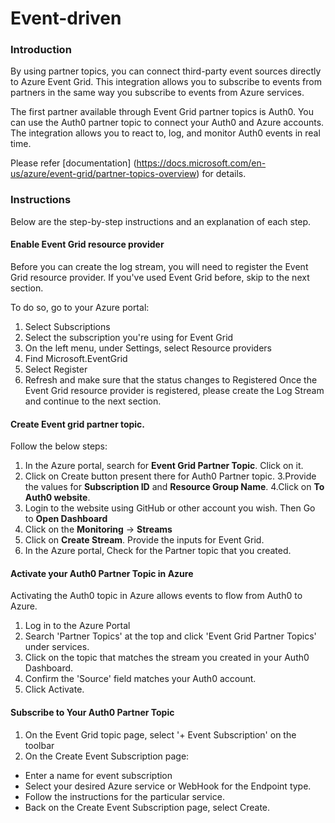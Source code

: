 # Event-driven

### Introduction

By using partner topics, you can connect third-party event sources directly to Azure Event Grid. This integration allows you to subscribe to events from partners in the same way you subscribe to events from Azure services.

The first partner available through Event Grid partner topics is Auth0. You can use the Auth0 partner topic to connect your Auth0 and Azure accounts. The integration allows you to react to, log, and monitor Auth0 events in real time.

Please refer [documentation] (https://docs.microsoft.com/en-us/azure/event-grid/partner-topics-overview) for details.

### Instructions

Below are the step-by-step instructions and an explanation of each step.

#### Enable Event Grid resource provider
Before you can create the log stream, you will need to register the Event Grid resource provider. If you've used Event Grid before, skip to the next section.

To do so, go to your Azure portal:

1. Select Subscriptions
2. Select the subscription you're using for Event Grid
3. On the left menu, under Settings, select Resource providers
4. Find Microsoft.EventGrid
5. Select Register
6. Refresh and make sure that the status changes to Registered
Once the Event Grid resource provider is registered, please create the Log Stream and continue to the next section.

#### Create Event grid partner topic. 
Follow the below steps:
1. In the Azure portal, search for **Event Grid Partner Topic**. Click on it.
2. Click on Create button present there for Auth0 Partner topic.
3.Provide the values for **Subscription ID** and **Resource Group Name**.
4.Click on **To Auth0 website**.
5. Login to the website using GitHub or other account you wish. Then Go to **Open Dashboard**
6. Click on the **Monitoring** -> **Streams**
7. Click on **Create Stream**. Provide the inputs for Event Grid.
8. In the Azure portal, Check for the Partner topic that you created.

#### Activate your Auth0 Partner Topic in Azure
Activating the Auth0 topic in Azure allows events to flow from Auth0 to Azure.

1. Log in to the Azure Portal
2. Search 'Partner Topics' at the top and click 'Event Grid Partner Topics' under services.
3. Click on the topic that matches the stream you created in your Auth0 Dashboard.
4. Confirm the 'Source' field matches your Auth0 account.
5. Click Activate.

#### Subscribe to Your Auth0 Partner Topic
1. On the Event Grid topic page, select '+ Event Subscription' on the toolbar
2. On the Create Event Subscription page:
- Enter a name for event subscription
- Select your desired Azure service or WebHook for the Endpoint type.
- Follow the instructions for the particular service.
- Back on the Create Event Subscription page, select Create.

